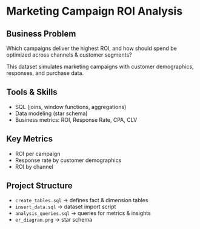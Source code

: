 # Marketing Campaign ROI Analysis 

## Business Problem
Which campaigns deliver the highest ROI, and how should spend be optimized across channels & customer segments?

This dataset simulates marketing campaigns with customer demographics, responses, and purchase data.

## Tools & Skills
- SQL (joins, window functions, aggregations)
- Data modeling (star schema)
- Business metrics: ROI, Response Rate, CPA, CLV

## Key Metrics
- ROI per campaign
- Response rate by customer demographics
- ROI by channel

## Project Structure
- `create_tables.sql` → defines fact & dimension tables  
- `insert_data.sql` → dataset import script  
- `analysis_queries.sql` → queries for metrics & insights  
- `er_diagram.png` → star schema 

